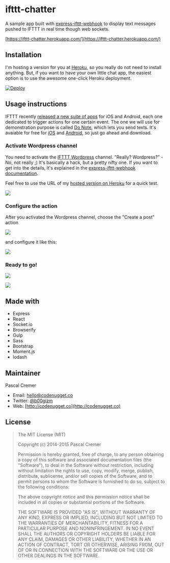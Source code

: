 ifttt-chatter
=============

A sample app built with [express-ifttt-webhook](https://github.com/b00giZm/express-ifttt-webhook) to display text messages pushed to IFTTT in real time though web sockets.

[https://ifttt-chatter.herokuapp.com/](https://ifttt-chatter.herokuapp.com/)

Installation
------------

I'm hosting a version for you at [Heroku](https://ifttt-chatter.herokuapp.com/), so you really do not need to install anything. But, if you want to have your own little chat app, the easiest option is to use the awesome one-click Heroku deployment.

[![Deploy](https://www.herokucdn.com/deploy/button.png)](https://heroku.com/deploy?template=https://github.com/b00giZm/ifttt-chatter)

Usage instructions
------------------

IFTTT recently [released a new suite of apps](http://blog.ifttt.com/post/111467477713/introducing-do-a-new-class-of-apps-by-ifttt) for iOS and Android, each one dedicated to trigger actions for one certain event. The one we will use for demonstration purpose is called [Do Note](https://ifttt.com/products/do/note), which lets you send texts. It's avaiable for free for [iOS](https://itunes.apple.com/us/app/do-note-by-ifttt/id905998379) and [Android](https://play.google.com/store/apps/details?id=com.ifttt.donote), so just go ahead and download.

### Activate Wordpress channel

You need to activate the [IFTTT Wordpress](https://ifttt.com/wordpress) channel. "Really? Wordpress?" - No, not really ;) It's basically a hack, but a pretty nifty one. If you want to get into the details, it's explained in the [express-ifttt-webhook documentation](https://github.com/b00giZm/express-ifttt-webhook#how-does-it-work).

Feel free to use the URL of my [hosted version on Heroku](https://ifttt-chatter.herokuapp.com/) for a quick test.

![](http://i.imgur.com/KBqWeJv.png)

### Configure the action

After you activated the Wordpress channel, choose the "Create a post" action

![](http://i.imgur.com/dhf1924.png)

and configure it like this:

![](http://i.imgur.com/6UPWOfS.png)

### Ready to go!

![](http://i.imgur.com/Sbo0g5w.png)

![](http://i.imgur.com/i1UvC6p.gif)

Made with
---------

* Express
* React
* Socket.io
* Browserify
* Gulp
* Sass
* Bootstrap
* Moment.js
* lodash

Maintainer
----------

Pascal Cremer

* Email: <hello@codenugget.co>
* Twitter: [@b00gizm](https://twitter.com/b00gizm)
* Web: [http://codenugget.co](http://codenugget.co)

License
-------

>The MIT License (MIT)
>
>Copyright (c) 2014-2015 Pascal Cremer
>
>Permission is hereby granted, free of charge, to any person obtaining a copy
>of this software and associated documentation files (the "Software"), to deal
>in the Software without restriction, including without limitation the rights
>to use, copy, modify, merge, publish, distribute, sublicense, and/or sell
>copies of the Software, and to permit persons to whom the Software is
>furnished to do so, subject to the following conditions:
>
>The above copyright notice and this permission notice shall be included in all
>copies or substantial portions of the Software.
>
>THE SOFTWARE IS PROVIDED "AS IS", WITHOUT WARRANTY OF ANY KIND, EXPRESS OR IMPLIED, INCLUDING BUT NOT LIMITED TO THE WARRANTIES OF MERCHANTABILITY, FITNESS FOR A PARTICULAR PURPOSE AND NONINFRINGEMENT. IN NO EVENT SHALL THE AUTHORS OR COPYRIGHT HOLDERS BE LIABLE FOR ANY CLAIM, DAMAGES OR OTHER LIABILITY, WHETHER IN AN ACTION OF CONTRACT, TORT OR OTHERWISE, ARISING FROM, OUT OF OR IN CONNECTION WITH THE SOFTWARE OR THE USE OR OTHER DEALINGS IN THE SOFTWARE.

